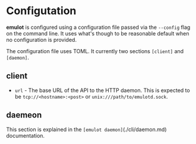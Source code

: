 # Configutation

**emulot** is configured using a configuration file passed via the `--config`
flag on the command line. It uses what's though to be reasonable default
when no configuration is provided.

The configuration file uses TOML. It currently two sections `[client]` and `[daemon]`.

## client

* `url` - The base URL of the API to the HTTP daemon. This is expected to be 
`tcp://<hostname>:<post>` or `unix:///path/to/emulotd.sock`. 

## daemeon

This section is explained in the `[emulot daemon]`(./cli/daemon.md) documentation.
